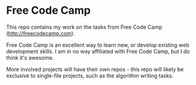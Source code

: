 # Free Code Camp
This repo contains my work on the tasks from Free Code Camp (http://freecodecamp.com).

Free Code Camp is an excellent way to learn new, or develop existing web development skills. I am in no way affiliated with Free Code Camp, but I do think it's awesome.

More involved projects will have their own repos - this repo will likely be exclusive to single-file projects, such as the algorithm writing tasks.
